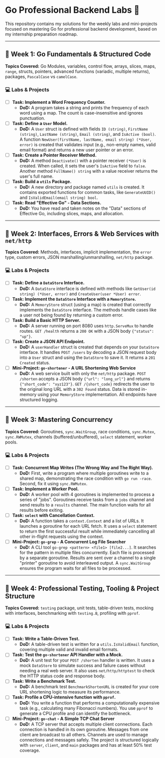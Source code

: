 # Go Professional Backend Labs 🚀

This repository contains my solutions for the weekly labs and mini-projects focused on mastering Go for professional backend development, based on my internship preparation roadmap.

---

## 🎯 Week 1: Go Fundamentals & Structured Code

**Topics Covered:** Go Modules, variables, control flow, arrays, slices, maps, `range`, structs, pointers, advanced functions (variadic, multiple returns), packages, `PascalCase` vs `camelCase`.

### 💻 Labs & Projects

- [ ] **Task: Implement a Word Frequency Counter.**
  - **DoD:** A program takes a string and prints the frequency of each word using a map. The count is case-insensitive and ignores punctuation.
- [ ] **Task: Define a `User` Model.**
  - **DoD:** A `User` struct is defined with fields `ID (string)`, `FirstName (string)`, `LastName (string)`, `Email (string)`, and `IsActive (bool)`. A function `NewUser(firstName, lastName, email string) (*User, error)` is created that validates input (e.g., non-empty names, valid email format) and returns a new user pointer or an error.
- [ ] **Task: Create a Pointer Receiver Method.**
  - **DoD:** A method `Deactivate()` with a pointer receiver `(*User)` is created. When called, it sets the user's `IsActive` field to `false`. Another method `FullName() string` with a value receiver returns the user's full name.
- [ ] **Task: Build a `utils` Package.**
  - **DoD:** A new directory and package named `utils` is created. It contains exported functions for common tasks, like `GenerateUUID()` and `IsValidEmail(email string) bool`.
- [ ] **Task: Read "Effective Go" - Data Sections.**
  - **DoD:** You have read and taken notes on the "Data" sections of Effective Go, including slices, maps, and allocation.

---

## 🎯 Week 2: Interfaces, Errors & Web Services with `net/http`

**Topics Covered:** Methods, interfaces, implicit implementation, the `error` type, custom errors, JSON marshalling/unmarshalling, `net/http` package.

### 💻 Labs & Projects

- [ ] **Task: Define a `DataStore` Interface.**
  - **DoD:** A `DataStore` interface is defined with methods like `GetUser(id string) (*User, error)` and `CreateUser(user *User) error`.
- [ ] **Task: Implement the `DataStore` Interface with a `MemoryStore`.**
  - **DoD:** A `MemoryStore` struct (using a map) is created that correctly implements the `DataStore` interface. The methods handle cases like a user not being found by returning a custom error.
- [ ] **Task: Build a Basic HTTP Server.**
  - **DoD:** A server running on port 8080 uses `http.ServeMux` to handle routes. `GET /health` returns a `200 OK` with a JSON body `{"status": "up"}`.
- [ ] **Task: Create a JSON API Endpoint.**
  - **DoD:** A `userHandler` struct is created that depends on your `DataStore` interface. It handles `POST /users` by decoding a JSON request body into a `User` struct and using the `DataStore` to save it. It returns a `201 Created` status.
- [ ] **Mini-Project: `go-shortener` - A URL Shortening Web Service**
  - **DoD:** A web service built with only the `net/http` package. `POST /shorten` accepts a JSON body `{"url": "long_url"}` and returns `{"short_code": "xyz123"}`. `GET /{short_code}` redirects the user to the original long URL with a `302 Found` status. Data is stored in-memory using your `MemoryStore` implementation. All endpoints have structured logging.

---

## 🎯 Week 3: Mastering Concurrency

**Topics Covered:** Goroutines, `sync.WaitGroup`, race conditions, `sync.Mutex`, `sync.RWMutex`, channels (buffered/unbuffered), `select` statement, worker pools.

### 💻 Labs & Projects

- [ ] **Task: Concurrent Map Writes (The Wrong Way and The Right Way).**
  - **DoD:** First, write a program where multiple goroutines write to a shared map, demonstrating the race condition with `go run -race`. Second, fix it using `sync.RWMutex`.
- [ ] **Task: Implement a Worker Pool.**
  - **DoD:** A worker pool with 4 goroutines is implemented to process a series of "jobs". Goroutines receive tasks from a `jobs` channel and send results to a `results` channel. The main function waits for all results before exiting.
- [ ] **Task: `select` with Cancellation Context.**
  - **DoD:** A function takes a `context.Context` and a list of URLs. It launches a goroutine for each URL fetch. It uses a `select` statement to return the first successful result while immediately cancelling all other in-flight requests using the context.
- [ ] **Mini-Project: `go-grep` - A Concurrent Log File Searcher**
  - **DoD:** A CLI tool `go-grep <pattern> <file1> [file2...]`. It searches for the pattern in multiple files concurrently. Each file is processed by a separate goroutine. Results are sent over a channel to a single "printer" goroutine to avoid interleaved output. A `sync.WaitGroup` ensures the program waits for all files to be processed.

---

## 🎯 Week 4: Professional Testing, Tooling & Project Structure

**Topics Covered:** `testing` package, unit tests, table-driven tests, mocking with interfaces, benchmarking with `testing.B`, profiling with `pprof`.

### 💻 Labs & Projects

- [ ] **Task: Write a Table-Driven Test.**
  - **DoD:** A table-driven test is written for a `utils.IsValidEmail` function, covering multiple valid and invalid email formats.
- [ ] **Task: Test the `go-shortener` API Handler with a Mock.**
  - **DoD:** A unit test for your `POST /shorten` handler is written. It uses a mock `DataStore` to simulate success and failure cases without needing a real web server. It also uses `net/http/httptest` to check the HTTP status code and response body.
- [ ] **Task: Write a Benchmark Test.**
  - **DoD:** A benchmark test `BenchmarkShortenURL` is created for your core URL shortening logic to measure its performance.
- [ ] **Task: Profile a CPU-intensive function with `pprof`.**
  - **DoD:** You write a function that performs a computationally expensive task (e.g., calculating many Fibonacci numbers). You use `pprof` to generate a CPU profile and can identify the bottleneck.
- [ ] **Mini-Project: `go-chat` - A Simple TCP Chat Server**
  - **DoD:** A TCP server that accepts multiple client connections. Each connection is handled in its own goroutine. Messages from one client are broadcast to all others. Channels are used to manage connections and messages safely. The project is structured logically with `server`, `client`, and `main` packages and has at least 50% test coverage.
